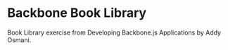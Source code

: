 Backbone Book Library
=====================

Book Library exercise from Developing Backbone.js Applications by Addy Osmani.
